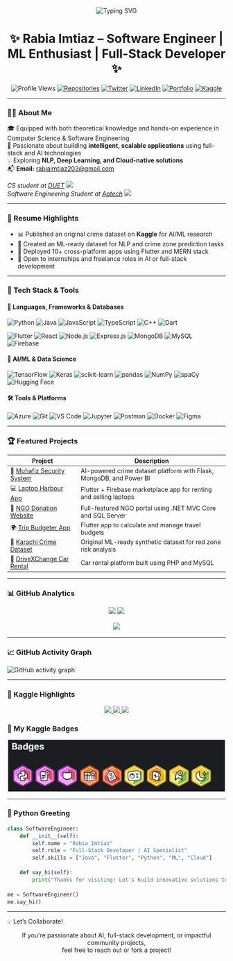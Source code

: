 <p align="center">
  <img src="https://readme-typing-svg.demolab.com?font=Fira+Code&duration=4000&pause=1000&center=true&vCenter=true&width=500&lines=CS+%26+SE+Graduate;MERN+Stack+Developer;Flutter+App+Builder;AI+%7C+ML+%7C+DL+Explorer;Let's+Code+%F0%9F%92%BB+Create+%F0%9F%92%A1+Innovate+%F0%9F%9A%80" alt="Typing SVG" />
</p>

<h1 align="center">✨ Rabia Imtiaz – Software Engineer | ML Enthusiast | Full-Stack Developer ✨</h1>

<p align="center">
  <img src="https://komarev.com/ghpvc/?username=rabia303&label=PROFILE+VIEWS&style=flat-square&color=blueviolet" alt="Profile Views">
  <a href="https://github.com/rabia303?tab=repositories"><img src="https://custom-icon-badges.demolab.com/badge/repositories-27-8A2BE2?logo=repo" alt="Repositories"></a>
  <a href="https://x.com/shxxrabia"><img src="https://img.shields.io/badge/X-1DA1F2?logo=twitter&logoColor=white" alt="Twitter"></a>
  <a href="https://www.linkedin.com/in/rabia-imtiaz/"><img src="https://img.shields.io/badge/LinkedIn-0077B5?logo=linkedin&logoColor=white" alt="LinkedIn"></a>
  <a href="https://rabia-portfolio-puce.vercel.app"><img src="https://img.shields.io/badge/Portfolio-ff69b4?logo=vercel&logoColor=white" alt="Portfolio"></a>
  <a href="https://kaggle.com/rabiaimtiaz"><img src="https://img.shields.io/badge/Kaggle-035a7d?logo=kaggle&logoColor=white" alt="Kaggle"></a>
</p>

---

### 👩‍💻 About Me

🎓 Equipped with both theoretical knowledge and hands-on experience in Computer Science & Software Engineering  
🚀 Passionate about building **intelligent, scalable applications** using full-stack and AI technologies  
💡 Exploring **NLP, Deep Learning, and Cloud-native solutions**  
📬 **Email:** rabiaimtiaz203@gmail.com  

<p><em>CS student at <a href="#">DUET</a> <img src="https://media.giphy.com/media/fYSnHlufseco8Fh93Z/giphy.gif" width="30"> <br> Software Engineering Student at <a href="#">Aptech</a> <img src="https://media.giphy.com/media/WUlplcMpOCEmTGBtBW/giphy.gif" width="30"></em></p>

---

### 📌 Resume Highlights

- 📊 Published an original crime dataset on **Kaggle** for AI/ML research  
- 🧠 Created an ML-ready dataset for NLP and crime zone prediction tasks  
- 📱 Deployed 10+ cross-platform apps using Flutter and MERN stack  
- 💼 Open to internships and freelance roles in AI or full-stack development  

---

### 🚀 Tech Stack & Tools

#### 🧩 Languages, Frameworks & Databases

![Python](https://img.shields.io/badge/-Python-3776AB?style=flat-square&logo=python&logoColor=white)
![Java](https://img.shields.io/badge/-Java-007396?style=flat-square&logo=java&logoColor=white)
![JavaScript](https://img.shields.io/badge/-JavaScript-F7DF1E?style=flat-square&logo=javascript&logoColor=black)
![TypeScript](https://img.shields.io/badge/-TypeScript-3178C6?style=flat-square&logo=typescript&logoColor=white)
![C++](https://img.shields.io/badge/-C++-00599C?style=flat-square&logo=cplusplus&logoColor=white)
![Dart](https://img.shields.io/badge/-Dart-0175C2?style=flat-square&logo=dart&logoColor=white)

![Flutter](https://img.shields.io/badge/-Flutter-02569B?style=flat-square&logo=flutter&logoColor=white)
![React](https://img.shields.io/badge/-React-20232A?style=flat-square&logo=react)
![Node.js](https://img.shields.io/badge/-Node.js-339933?style=flat-square&logo=node.js&logoColor=white)
![Express.js](https://img.shields.io/badge/-Express.js-000000?style=flat-square&logo=express&logoColor=white)
![MongoDB](https://img.shields.io/badge/-MongoDB-47A248?style=flat-square&logo=mongodb&logoColor=white)
![MySQL](https://img.shields.io/badge/-MySQL-4479A1?style=flat-square&logo=mysql&logoColor=white)
![Firebase](https://img.shields.io/badge/-Firebase-FFCA28?style=flat-square&logo=firebase)

#### 🧠 AI/ML & Data Science

![TensorFlow](https://img.shields.io/badge/-TensorFlow-FF6F00?style=flat-square&logo=tensorflow&logoColor=white)
![Keras](https://img.shields.io/badge/-Keras-D00000?style=flat-square&logo=keras&logoColor=white)
![scikit-learn](https://img.shields.io/badge/-scikit%20learn-F7931E?style=flat-square&logo=scikitlearn&logoColor=white)
![pandas](https://img.shields.io/badge/-pandas-150458?style=flat-square&logo=pandas&logoColor=white)
![NumPy](https://img.shields.io/badge/-NumPy-013243?style=flat-square&logo=numpy&logoColor=white)
![spaCy](https://img.shields.io/badge/-spaCy-09a3d5?style=flat-square)
![Hugging Face](https://img.shields.io/badge/-Hugging%20Face-ffd21f?style=flat-square&logo=huggingface&logoColor=black)

#### 🛠️ Tools & Platforms

![Azure](https://img.shields.io/badge/-Azure-0089D6?style=flat-square&logo=microsoft-azure)
![Git](https://img.shields.io/badge/-Git-F05032?style=flat-square&logo=git&logoColor=white)
![VS Code](https://img.shields.io/badge/-VSCode-007ACC?style=flat-square&logo=visual-studio-code)
![Jupyter](https://img.shields.io/badge/-Jupyter-F37626?style=flat-square&logo=jupyter)
![Postman](https://img.shields.io/badge/-Postman-FF6C37?style=flat-square&logo=postman)
![Docker](https://img.shields.io/badge/-Docker-2496ED?style=flat-square&logo=docker&logoColor=white)
![Figma](https://img.shields.io/badge/-Figma-F24E1E?style=flat-square&logo=figma)

---

### 🏆 Featured Projects

| Project | Description |
|--------|-------------|
| 🔐 [Muhafiz Security System](https://github.com/Rabia303/final-year-project-muhafiz) | AI-powered crime dataset platform with Flask, MongoDB, and Power BI |
| 💻 [Laptop Harbour App](https://github.com/Rabia303/Laptop-Harbour) | Flutter + Firebase marketplace app for renting and selling laptops |
| 🏥 [NGO Donation Website](https://github.com/Rabia303/NGO-WEBSITE-USING-DOTNET-MVC-CORE-AND-SQL) | Full-featured NGO portal using .NET MVC Core and SQL Server |
| 🌍 [Trip Budgeter App](https://github.com/Rabia303/tripBudget) | Flutter app to calculate and manage travel budgets |
| 📁 [Karachi Crime Dataset](https://www.kaggle.com/datasets/rabiaaaimtiaz/karachi-synthetic-crime-dataset-20202025) | Original ML-ready synthetic dataset for red zone risk analysis |
| 🚗 [DriveXChange Car Rental](https://github.com/Rabia303/DriveXChange-CarRentalWebsite) | Car rental platform built using PHP and MySQL |

---

### 📊 GitHub Analytics

<div align="center">
  <img height="180em" src="https://github-readme-stats.vercel.app/api?username=rabia303&show_icons=true&theme=tokyonight&include_all_commits=true&count_private=true&hide_border=true"/>
  <img height="180em" src="https://github-readme-streak-stats.herokuapp.com/?user=rabia303&theme=tokyonight&hide_border=true" />
</div>

<br>

<div align="center">
  <img height="180em" src="https://github-readme-stats.vercel.app/api/top-langs/?username=rabia303&layout=compact&langs_count=8&theme=tokyonight&hide_border=true"/>
</div>

---

### 📈 GitHub Activity Graph

![GitHub activity graph](https://github-readme-activity-graph.vercel.app/graph?username=rabia303&theme=tokyo-night)

---

### 🥇 Kaggle Highlights 
<p align="center"> <a href="https://kaggle.com/rabiaimtiaz"> <img src="https://img.shields.io/badge/Kaggle-Profile-20BEFF?logo=kaggle&logoColor=white" /> </a> <a href="https://www.kaggle.com/datasets/rabiaaaimtiaz/karachi-synthetic-crime-dataset-20202025"> <img src="https://img.shields.io/badge/Dataset-Karachi%20Crime%202020--2025-2ecc71?logo=kaggle&logoColor=white" /> </a> <a href="https://www.kaggle.com/code/rabiaaaimtiaz/karachicrimedataanalysis"> <img src="https://img.shields.io/badge/Notebook-Crime%20Data%20Analysis-orange?logo=kaggle&logoColor=white" /> </a> </p>

### 🏅 My Kaggle Badges

<p align="center">
  <img src="https://github.com/Rabia303/rabia303/blob/main/kaggle_badges.jpg" width="500" alt="Kaggle Badges" />
</p>

---

### 💬 Python Greeting

```python
class SoftwareEngineer:
    def __init__(self):
        self.name = "Rabia Imtiaz"
        self.role = "Full-Stack Developer | AI Specialist"
        self.skills = ["Java", "Flutter", "Python", "ML", "Cloud"]
        
    def say_hi(self):
        print("Thanks for visiting! Let's build innovative solutions together!")

me = SoftwareEngineer()
me.say_hi()

```
---
💡 Let’s Collaborate!
<p align="center">If you're passionate about AI, full-stack development, or impactful community projects,<br>feel free to reach out or fork a project!</p> 
